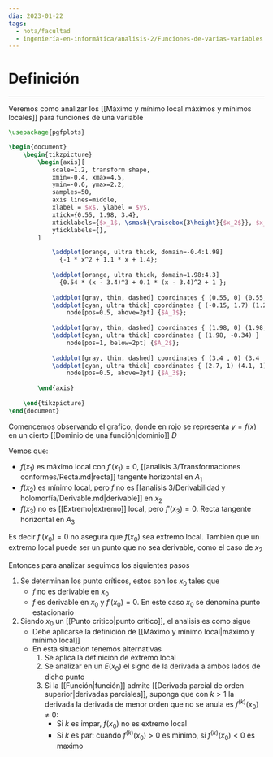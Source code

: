 ```yaml
---
dia: 2023-01-22
tags:
  - nota/facultad
  - ingeniería-en-informática/analisis-2/Funciones-de-varias-variables
---
```

# Definición
---
Veremos como analizar los [[Máximo y mínimo local|máximos y mínimos locales]] para funciones de una variable

```tikz
\usepackage{pgfplots}

\begin{document} 
	\begin{tikzpicture}
		\begin{axis}[
			scale=1.2, transform shape,
			xmin=-0.4, xmax=4.5,
			ymin=-0.6, ymax=2.2, 
			samples=50,
			axis lines=middle,
			xlabel = $x$, ylabel = $y$,
			xtick={0.55, 1.98, 3.4},
			xticklabels={$x_1$, \smash{\raisebox{3\height}{$x_2$}}, $x_3$},
			yticklabels={},
		]

			\addplot[orange, ultra thick, domain=-0.4:1.98] 
			  {-1 * x^2 + 1.1 * x + 1.4};
			
			\addplot[orange, ultra thick, domain=1.98:4.3] 
			  {0.54 * (x - 3.4)^3 + 0.1 * (x - 3.4)^2 + 1 };
			
			\addplot[gray, thin, dashed] coordinates { (0.55, 0) (0.55, 1.7) };
			\addplot[cyan, ultra thick] coordinates { (-0.15, 1.7) (1.25, 1.7) }
				node[pos=0.5, above=2pt] {$A_1$};
			
			\addplot[gray, thin, dashed] coordinates { (1.98, 0) (1.98, -0.34) };
			\addplot[cyan, ultra thick] coordinates { (1.98, -0.34) }
				node[pos=1, below=2pt] {$A_2$};
			
			\addplot[gray, thin, dashed] coordinates { (3.4 , 0) (3.4 , 1) };
			\addplot[cyan, ultra thick] coordinates { (2.7, 1) (4.1, 1) }
				node[pos=0.5, above=2pt] {$A_3$};
			
		\end{axis}
		
	\end{tikzpicture}
\end{document}
```

Comencemos observando el grafico, donde en rojo se representa $y =f(x)$ en un cierto [[Dominio de una función|dominio]] $D$

Vemos que:

 * $f(x_1)$ es máximo local con $f'(x_1) = 0$, [[analisis 3/Transformaciones conformes/Recta.md|recta]] tangente horizontal en $A_1$
 * $f(x_2)$ es mínimo local, pero $f$ no es [[analisis 3/Derivabilidad y holomorfía/Derivable.md|derivable]] en $x_2$
 * $f(x_3)$ no es [[Extremo|extremo]] local, pero $f'(x_3) = 0$. Recta tangente horizontal en $A_3$

Es decir $f'(x_0) = 0$ no asegura que $f(x_0)$ sea extremo local. Tambien que un extremo local puede ser un punto que no sea derivable, como el caso de $x_2$

Entonces para analizar seguimos los siguientes pasos
 1. Se determinan los punto críticos, estos son los $x_0$ tales que 
	 * $f$ no es derivable en $x_0$
	 * $f$ es derivable en $x_0$ y $f'(x_0) = 0$. En este caso $x_0$ se denomina punto estacionario
 2. Siendo $x_0$ un [[Punto critico|punto critico]], el analisis es como sigue
	 * Debe aplicarse la definición de [[Máximo y mínimo local|máximo y mínimo local]]
	 * En esta situacion tenemos alternativas
		 1. Se aplica la definicion de extremo local
		 2. Se analizar en un $E(x_0)$ el signo de la derivada a ambos lados de dicho punto 
		 3. Si la [[Función|función]] admite [[Derivada parcial de orden superior|derivadas parciales]], suponga que con $k > 1$ la derivada la derivada de menor orden que no se anula es $f^{(k)}(x_0) \ne 0$:
			  * Si $k$ es impar, $f(x_0)$ no es extremo local
			  * Si $k$ es par: cuando $f^{(k)}(x_0) > 0$ es minimo, si $f^{(k)}(x_0) < 0$ es maximo